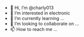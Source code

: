 - 👋 Hi, I’m @charly013
- 👀 I’m interested in electronic
- 🌱 I’m currently learning ...
- 💞️ I’m looking to collaborate on ...
- 📫 How to reach me ...

<!---
charly013/charly013 is a ✨ special ✨ repository because its `README.md` (this file) appears on your GitHub profile.
You can click the Preview link to take a look at your changes.
--->
